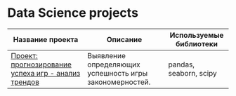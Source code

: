 # Data Science projects

| Название проекта                                                             | Описание                                                                    | Используемые библиотеки         |
|------------------------------------------------------------------------------|-----------------------------------------------------------------------------|---------------------------------|
| [Проект: прогнозирование успеха игр - анализ трендов](project_game_success_analytics/project_game_success_analytics.ipynb)   | Выявление определяющих успешность игры закономерностей.                     | pandas, seaborn, scipy          |
